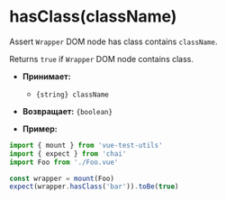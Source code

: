 # hasClass(className)

Assert `Wrapper` DOM node has class contains `className`.

Returns `true` if `Wrapper` DOM node contains class.

- **Принимает:**
  - `{string} className`

- **Возвращает:** `{boolean}`

- **Пример:**

```js
import { mount } from 'vue-test-utils'
import { expect } from 'chai'
import Foo from './Foo.vue'

const wrapper = mount(Foo)
expect(wrapper.hasClass('bar')).toBe(true)
```
